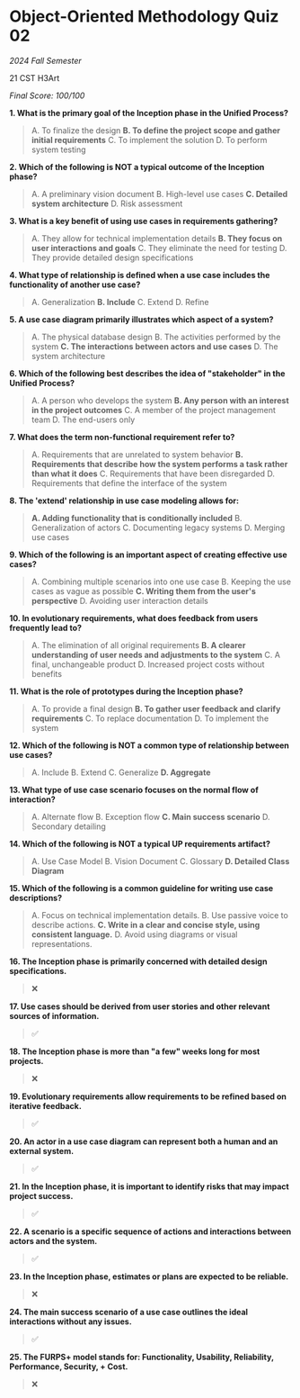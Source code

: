 # Object-Oriented Methodology Quiz 02

*2024 Fall Semester*

$\text{21 CST H3Art}$

*Final Score: 100/100*

**1. What is the primary goal of the Inception phase in the Unified Process?**

> A. To finalize the design
> **B. To define the project scope and gather initial requirements**
> C. To implement the solution
> D. To perform system testing

**2. Which of the following is NOT a typical outcome of the Inception phase?**

> A. A preliminary vision document
> B. High-level use cases
> **C. Detailed system architecture**
> D. Risk assessment

**3. What is a key benefit of using use cases in requirements gathering?**

> A. They allow for technical implementation details
> **B. They focus on user interactions and goals**
> C. They eliminate the need for testing
> D. They provide detailed design specifications

**4. What type of relationship is defined when a use case includes the functionality of another use case?**

> A. Generalization
> **B. Include**
> C. Extend
> D. Refine

**5. A use case diagram primarily illustrates which aspect of a system?**

> A. The physical database design
> B. The activities performed by the system
> **C. The interactions between actors and use cases**
> D. The system architecture

**6. Which of the following best describes the idea of "stakeholder" in the Unified Process?**

> A. A person who develops the system
> **B. Any person with an interest in the project outcomes**
> C. A member of the project management team
> D. The end-users only

**7. What does the term non-functional requirement refer to?**

> A. Requirements that are unrelated to system behavior
> **B. Requirements that describe how the system performs a task rather than what it does**
> C. Requirements that have been disregarded
> D. Requirements that define the interface of the system

**8. The 'extend' relationship in use case modeling allows for:**

> **A. Adding functionality that is conditionally included**
> B. Generalization of actors
> C. Documenting legacy systems
> D. Merging use cases

**9. Which of the following is an important aspect of creating effective use cases?**

> A. Combining multiple scenarios into one use case
> B. Keeping the use cases as vague as possible
> **C. Writing them from the user's perspective**
> D. Avoiding user interaction details

**10. In evolutionary requirements, what does feedback from users frequently lead to?**

> A. The elimination of all original requirements
> **B. A clearer understanding of user needs and adjustments to the system**
> C. A final, unchangeable product
> D. Increased project costs without benefits

**11. What is the role of prototypes during the Inception phase?**

> A. To provide a final design
> **B. To gather user feedback and clarify requirements**
> C. To replace documentation
> D. To implement the system

**12. Which of the following is NOT a common type of relationship between use cases?**

> A. Include
> B. Extend
> C. Generalize
> **D. Aggregate**

**13. What type of use case scenario focuses on the normal flow of interaction?**

> A. Alternate flow
> B. Exception flow
> **C. Main success scenario**
> D. Secondary detailing

**14. Which of the following is NOT a typical UP requirements artifact?**

> A. Use Case Model
> B. Vision Document
> C. Glossary
> **D. Detailed Class Diagram**

**15. Which of the following is a common guideline for writing use case descriptions?**

> A. Focus on technical implementation details.
> B. Use passive voice to describe actions.
> **C. Write in a clear and concise style, using consistent language.**
> D. Avoid using diagrams or visual representations.

**16. The Inception phase is primarily concerned with detailed design specifications.**

> ❌

**17. Use cases should be derived from user stories and other relevant sources of information.**

> ✅

**18. The Inception phase is more than "a few" weeks long for most projects.**

> ❌

**19. Evolutionary requirements allow requirements to be refined based on iterative feedback.**

> ✅

**20. An actor in a use case diagram can represent both a human and an external system.**

> ✅

**21. In the Inception phase, it is important to identify risks that may impact project success.**

> ✅

**22. A scenario is a specific sequence of actions and interactions between actors and the system.**

> ✅

**23. In the Inception phase, estimates or plans are expected to be reliable.**

> ❌

**24. The main success scenario of a use case outlines the ideal interactions without any issues.**

> ✅

**25. The FURPS+ model stands for: Functionality, Usability, Reliability, Performance, Security, + Cost.**

> ❌
